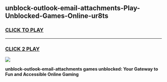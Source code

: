 
## unblock-outlook-email-attachments-Play-Unblocked-Games-Online-ur8ts
<h3>
<a href="https://premium76.site?title=unblock-outlook-email-attachments&ref=25A">CLICK TO PLAY</a></h3>
<hr>

<h3>
<a href="https://premium76.site?title=unblock-outlook-email-attachments&ref=25A">CLICK 2 PLAY</a>
  
</h3>

<a href="https://premium76.site?title=unblock-outlook-email-attachments&ref=25A"><img src="https://clearcache.store/games.png"></a>


**unblock-outlook-email-attachments games unblocked: Your Gateway to Fun and Accessible Online Gaming**
